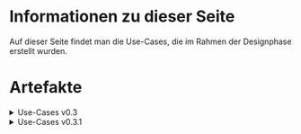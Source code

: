 # Informationen zu dieser Seite

Auf dieser Seite findet man die Use-Cases, die im Rahmen der Designphase erstellt wurden.

# Artefakte

<details>
<summary markdown="span">Use-Cases v0.3</summary>

- [Use Case Liste](/Designphase/UseCases/Use-Cases_v0.3.pdf)

</details>

<details>
<summary markdown="span">Use-Cases v0.3.1</summary>

- Änderungen umfassen ClientState, ServerState

- [Use Case Liste](UseCases/Use-Cases_Liste_v0.3.2.pdf)

</details>